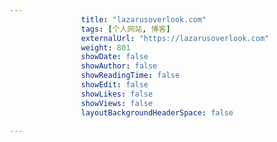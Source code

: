 ---
                title: "lazarusoverlook.com"
                tags: [个人网站, 博客]
                externalUrl: "https://lazarusoverlook.com"
                weight: 801
                showDate: false
                showAuthor: false
                showReadingTime: false
                showEdit: false
                showLikes: false
                showViews: false
                layoutBackgroundHeaderSpace: false
                ---

